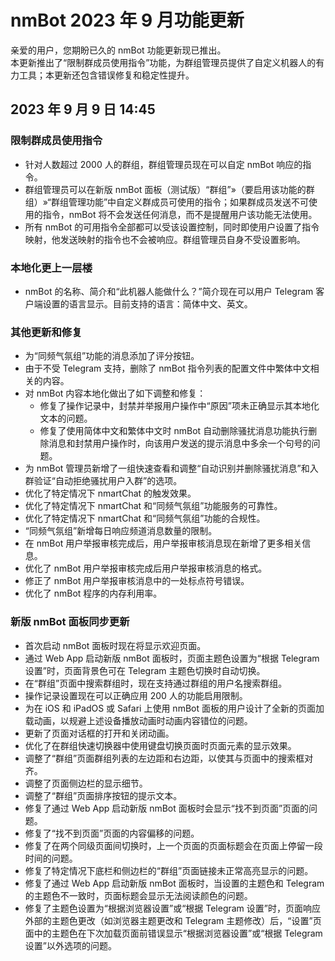 # nmBot 2023 年 9 月功能更新

亲爱的用户，您期盼已久的 nmBot 功能更新现已推出。  
本更新推出了“限制群成员使用指令”功能，为群组管理员提供了自定义机器人的有力工具；本更新还包含错误修复和稳定性提升。

## 2023 年 9 月 9 日 14:45
### 限制群成员使用指令
- 针对人数超过 2000 人的群组，群组管理员现在可以自定 nmBot 响应的指令。
- 群组管理员可以在新版 nmBot 面板（测试版）“群组”»（要启用该功能的群组）»“群组管理功能”中自定义群成员可使用的指令；如果群成员发送不可使用的指令，nmBot 将不会发送任何消息，而不是提醒用户该功能无法使用。
- 所有 nmBot 的可用指令全部都可以受该设置控制，同时即使用户设置了指令映射，他发送映射的指令也不会被响应。群组管理员自身不受设置影响。

### 本地化更上一层楼
- nmBot 的名称、简介和“此机器人能做什么？”简介现在可以用户 Telegram 客户端设置的语言显示。目前支持的语言：简体中文、英文。

### 其他更新和修复
- 为“同频气氛组”功能的消息添加了评分按钮。
- 由于不受 Telegram 支持，删除了 nmBot 指令列表的配置文件中繁体中文相关的内容。
- 对 nmBot 内容本地化做出了如下调整和修复：
    - 修复了操作记录中，封禁并举报用户操作中“原因”项未正确显示其本地化文本的问题。
    - 修复了使用简体中文和繁体中文时 nmBot 自动删除骚扰消息功能执行删除消息和封禁用户操作时，向该用户发送的提示消息中多余一个句号的问题。
- 为 nmBot 管理员新增了一组快速查看和调整“自动识别并删除骚扰消息”和入群验证“自动拒绝骚扰用户入群”的选项。
- 优化了特定情况下 nmartChat 的触发效果。
- 优化了特定情况下 nmartChat 和“同频气氛组”功能服务的可靠性。
- 优化了特定情况下 nmartChat 和“同频气氛组”功能的合规性。
- “同频气氛组”新增每日响应频道消息数量的限制。
- 在 nmBot 用户举报审核完成后，用户举报审核消息现在新增了更多相关信息。
- 优化了 nmBot 用户举报审核完成后用户举报审核消息的格式。
- 修正了 nmBot 用户举报审核消息中的一处标点符号错误。
- 优化了 nmBot 程序的内存利用率。

### 新版 nmBot 面板同步更新
- 首次启动 nmBot 面板时现在将显示欢迎页面。
- 通过 Web App 启动新版 nmBot 面板时，页面主题色设置为“根据 Telegram 设置”时，页面背景色可在 Telegram 主题色切换时自动切换。
- 在“群组”页面中搜索群组时，现在支持通过群组的用户名搜索群组。
- 操作记录设置现在可以正确应用 200 人的功能启用限制。
- 为在 iOS 和 iPadOS 或 Safari 上使用 nmBot 面板的用户设计了全新的页面加载动画，以规避上述设备播放动画时动画内容错位的问题。
- 更新了页面对话框的打开和关闭动画。
- 优化了在群组快速切换器中使用键盘切换页面时页面元素的显示效果。
- 调整了“群组”页面群组列表的左边距和右边距，以使其与页面中的搜索框对齐。
- 调整了页面侧边栏的显示细节。
- 调整了“群组”页面排序按钮的提示文本。
- 修复了通过 Web App 启动新版 nmBot 面板时会显示“找不到页面”页面的问题。
- 修复了“找不到页面”页面的内容偏移的问题。
- 修复了在两个同级页面间切换时，上一个页面的页面标题会在页面上停留一段时间的问题。
- 修复了特定情况下底栏和侧边栏的“群组”页面链接未正常高亮显示的问题。
- 修复了通过 Web App 启动新版 nmBot 面板时，当设置的主题色和 Telegram 的主题色不一致时，页面标题会显示无法阅读颜色的问题。
- 修复了主题色设置为“根据浏览器设置”或“根据 Telegram 设置”时，页面响应外部的主题色更改（如浏览器主题更改和 Telegram 主题修改）后，“设置”页面中的主题色在下次加载页面前错误显示“根据浏览器设置”或“根据 Telegram 设置”以外选项的问题。
